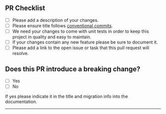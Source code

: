 <!--
  Thanks for contributing to poolifier project.
  Please be sure to read our [contributing guidelines](https://github.com/poolifier/poolifier/blob/master/CONTRIBUTING.md).
-->

## PR Checklist

- [ ] Please add a description of your changes.
- [ ] Please ensure title follows [conventional commits](https://www.conventionalcommits.org/en/v1.0.0/).
- [ ] We need your changes to come with unit tests in order to keep this project in quality and easy to maintain.
- [ ] If your changes contain any new feature please be sure to document it.
- [ ] Please add a link to the open issue or task that this pull request will resolve.

## Does this PR introduce a breaking change?

- [ ] Yes
- [ ] No

If yes please indicate it in the title and migration info into the documentation.

---

<!-- Your PR text -->
